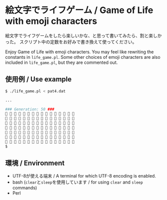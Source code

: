 # 絵文字でライフゲーム / Game of Life with emoji characters

絵文字でライフゲームをしたら楽しいかな、と思って書いてみたら、割と楽しかった。
スクリプト中の定数をお好みで書き換えて使ってください。

Enjoy Game of Life with emoji characters.
You may feel like rewriting the constants in `life_game.pl`.  Some other choices of emoji characters are also included in `life_game.pl`, but they are commented out.

## 使用例 / Use example
````sh
$ ./life_game.pl < pat4.dat

...

### Generation: 50 ###
🌿 🌿 🌿 🌿 🌿 🌿 🌿 🌿 🌿 🌿 🌿 🌿 🌿 🌿 🌿 🌿 
🌿 🌿 🌿 🌿 🌿 👻 👻 👻 👻 👻 👻 🌿 🌿 🌿 🌿 🌿 
🌿 🌿 🌿 🌿 👻 🌿 🌿 🌿 🌿 🌿 🌿 👻 🌿 🌿 🌿 🌿 
🌿 🌿 🌿 👻 🌿 🌿 🌿 🌿 🌿 🌿 🌿 🌿 👻 🌿 🌿 🌿 
🌿 🌿 🌿 🌿 👻 🌿 🌿 🌿 🌿 🌿 🌿 👻 🌿 🌿 🌿 🌿 
🌿 🌿 🌿 🌿 🌿 👻 👻 👻 👻 👻 👻 🌿 🌿 🌿 🌿 🌿 
🌿 🌿 🌿 🌿 🌿 🌿 🌿 🌿 🌿 🌿 🌿 🌿 🌿 🌿 🌿 🌿 
$ 
````

## 環境 / Environment
* UTF-8が使える端末 / A terminal for which UTF-8 encoding is enabled.
* bash (`clear`と`sleep`を使用しています / for using `clear` and `sleep` commands)
* Perl


